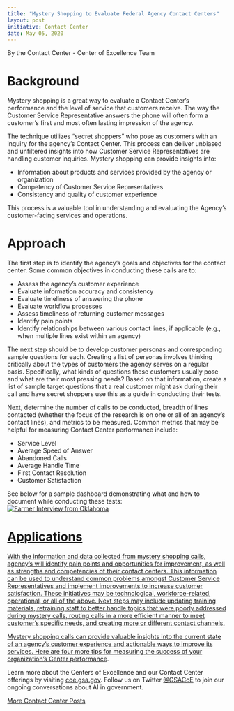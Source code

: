 ```yaml
---
title: "Mystery Shopping to Evaluate Federal Agency Contact Centers"
layout: post
initiative: Contact Center
date: May 05, 2020
---
```


By the Contact Center - Center of Excellence Team

<h1>Background</h1>

Mystery shopping is a great way to evaluate a Contact Center’s performance and the level of service that customers receive. 
The way the Customer Service Representative answers the phone will often form a customer’s first and most often lasting 
impression of the agency. 
 
The technique utilizes “secret shoppers” who pose as customers with an inquiry for the agency’s Contact Center. This process 
can deliver unbiased and unfiltered insights into how Customer Service Representatives are handling customer inquiries. 
Mystery shopping can provide insights into:

* Information about products and services provided by the agency or organization
* Competency of Customer Service Representatives
* Consistency and quality of customer experience

This process is a valuable tool in understanding and evaluating the Agency’s customer-facing services and operations.

<h1>Approach</h1>

The first step is to identify  the agency’s goals and objectives for the contact center.  Some common objectives in conducting
these calls are to:
 
* Assess the agency’s customer experience
* Evaluate information accuracy and consistency
* Evaluate timeliness of answering the phone
* Evaluate workflow processes
* Assess timeliness of returning customer messages
* Identify pain points
* Identify relationships between various contact lines, if applicable (e.g., when multiple lines exist within an agency)

The next step should be to develop customer personas and corresponding sample questions for each. Creating a list of personas
involves thinking critically about the types of customers the agency serves on a regular basis. Specifically, what kinds of 
questions these customers usually pose and what are their most pressing needs? Based on that information, create a list of 
sample target questions that a real customer might ask during their call and have secret shoppers use this as a guide in 
conducting their tests.
 
Next, determine the number of calls to be conducted, breadth of lines contacted (whether the focus of the research is on one 
or all of an agency’s contact lines), and metrics to be measured. Common metrics that may be helpful for measuring Contact 
Center performance include:
 
* Service Level
* Average Speed of Answer
* Abandoned Calls
* Average Handle Time
* First Contact Resolution
* Customer Satisfaction

See below for a sample dashboard demonstrating what and how to document while conducting these tests:    	
<a href="{{site.baseurl}}/images/contact-center/Mysteryshoppingdashboard.png" target="_blank" rel="noopener noreferrer">
<img src="{{site.baseurl}}/images/contact-center/Mysteryshoppingdashboard.png" alt="Farmer Interview from Oklahoma">

<h1>Applications</h1>

With the information and data collected from mystery shopping calls, agency’s will identify pain points and opportunities for
improvement, as well as strengths and competencies of their contact centers. This information can be used to understand 
common problems amongst Customer Service Representatives and implement improvements to increase customer satisfaction.  These
initiatives may be technological, workforce-related, operational, or all of the above.  Next steps may include updating 
training materials, retraining staff to better handle topics that were poorly addressed during mystery calls, routing calls 
in a more efficient manner to meet customer’s specific needs, and creating more or different contact channels.

Mystery shopping calls can provide valuable insights into the current state of an agency’s customer experience and actionable
ways to improve its services.  Here are four  more tips for measuring the success of your organization’s  <a href="https://coe.gsa.gov/2019/05/28/cc-update-2.html">Center 
performance<a/>.

Learn more about the Centers of Excellence and our Contact Center offerings by visiting <a href="https://coe.gsa.gov/coe/contact-center.html">coe.gsa.gov</a>. 
Follow us on Twitter <a href="https://twitter.com/GSACoE">@GSACoE</a> to join our ongoing conversations about AI in government.


<a href="{{site.baseurl}}/coe/contact-center.html#coe-updates" class="usa-button">More Contact Center Posts</a>
